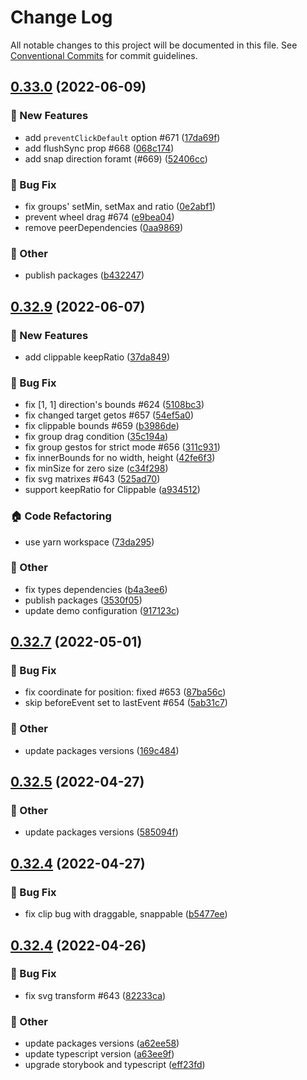 # Change Log

All notable changes to this project will be documented in this file.
See [Conventional Commits](https://conventionalcommits.org) for commit guidelines.

## [0.33.0](https://github.com/daybrush/moveable/blob/master/packages/react-moveable/compare/react-moveable@0.32.9...react-moveable@0.33.0) (2022-06-09)


### :rocket: New Features

* add `preventClickDefault` option #671 ([17da69f](https://github.com/daybrush/moveable/blob/master/packages/react-moveable/commit/17da69ff71c6abe4788603dc729b6bc9dd8f27bc))
* add flushSync prop #668 ([068c174](https://github.com/daybrush/moveable/blob/master/packages/react-moveable/commit/068c174706338f3eedfa3c93beb967b7399e6daa))
* add snap direction foramt (#669) ([52406cc](https://github.com/daybrush/moveable/blob/master/packages/react-moveable/commit/52406cc8c2a77dc2446dc935681aa9885661b77b))


### :bug: Bug Fix

* fix groups' setMin, setMax and ratio ([0e2abf1](https://github.com/daybrush/moveable/blob/master/packages/react-moveable/commit/0e2abf1ae8504334a7118b9e2b6e9cab9c90c91b))
* prevent wheel drag #674 ([e9bea04](https://github.com/daybrush/moveable/blob/master/packages/react-moveable/commit/e9bea04aec00bd3a2a06918b539c9b02b2a589d5))
* remove peerDependencies ([0aa9869](https://github.com/daybrush/moveable/blob/master/packages/react-moveable/commit/0aa986952e096cd75def5e0afe9c9b1ac9d4216e))


### :mega: Other

* publish packages ([b432247](https://github.com/daybrush/moveable/blob/master/packages/react-moveable/commit/b4322470bcd3bb05fc67d2c89eedd737f8b4b67a))



## [0.32.9](https://github.com/daybrush/moveable/blob/master/packages/react-moveable/compare/react-moveable@0.32.7...react-moveable@0.32.9) (2022-06-07)


### :rocket: New Features

* add clippable keepRatio ([37da849](https://github.com/daybrush/moveable/blob/master/packages/react-moveable/commit/37da849e81454ea17be4510a81beeef852cfda9f))


### :bug: Bug Fix

* fix [1, 1] direction's bounds #624 ([5108bc3](https://github.com/daybrush/moveable/blob/master/packages/react-moveable/commit/5108bc33cf9e098cd051e4b7d63b2ac3dc06bf09))
* fix changed target getos #657 ([54ef5a0](https://github.com/daybrush/moveable/blob/master/packages/react-moveable/commit/54ef5a03a781e706293699d1ae25141e215044c9))
* fix clippable bounds #659 ([b3986de](https://github.com/daybrush/moveable/blob/master/packages/react-moveable/commit/b3986de338b2d38e42288c9d2cafe2a2a7da7705))
* fix group drag condition ([35c194a](https://github.com/daybrush/moveable/blob/master/packages/react-moveable/commit/35c194a8fb2aa5051e7f46092418c35821e61890))
* fix group gestos for strict mode #656 ([311c931](https://github.com/daybrush/moveable/blob/master/packages/react-moveable/commit/311c93137f9b8aa53b040cda05e94bbae08e313b))
* fix innerBounds for no width, height ([42fe6f3](https://github.com/daybrush/moveable/blob/master/packages/react-moveable/commit/42fe6f3d45662c2e46280d4d5a6eed0cc9a05e66))
* fix minSize for zero size ([c34f298](https://github.com/daybrush/moveable/blob/master/packages/react-moveable/commit/c34f29803a487098f36f45991ea6dff03bd2750a))
* fix svg matrixes #643 ([525ad70](https://github.com/daybrush/moveable/blob/master/packages/react-moveable/commit/525ad70e2593500188e2a81d2759e726d4277049))
* support keepRatio for Clippable ([a934512](https://github.com/daybrush/moveable/blob/master/packages/react-moveable/commit/a934512d2fc38e4a2fee6b6c5834df1b4f6e503e))


### :house: Code Refactoring

* use yarn workspace ([73da295](https://github.com/daybrush/moveable/blob/master/packages/react-moveable/commit/73da295064845a3791782c1777a9c555272a0af0))


### :mega: Other

* fix types dependencies ([b4a3ee6](https://github.com/daybrush/moveable/blob/master/packages/react-moveable/commit/b4a3ee6486a81ca14a7c23284818628471369fe0))
* publish packages ([3530f05](https://github.com/daybrush/moveable/blob/master/packages/react-moveable/commit/3530f0526081b0c010e6c964265b466713f0212e))
* update demo configuration ([917123c](https://github.com/daybrush/moveable/blob/master/packages/react-moveable/commit/917123cdea2830e8e8f4a8d7b2a99654f16682ef))



## [0.32.7](https://github.com/daybrush/moveable/blob/master/packages/react-moveable/compare/react-moveable@0.32.5...react-moveable@0.32.7) (2022-05-01)


### :bug: Bug Fix

* fix coordinate for position: fixed #653 ([87ba56c](https://github.com/daybrush/moveable/blob/master/packages/react-moveable/commit/87ba56c5728203b6f4bf2cf0f4f004aee009a625))
* skip beforeEvent set to lastEvent #654 ([5ab31c7](https://github.com/daybrush/moveable/blob/master/packages/react-moveable/commit/5ab31c749c8a331b40a564b365c75223be0736c2))


### :mega: Other

* update packages versions ([169c484](https://github.com/daybrush/moveable/blob/master/packages/react-moveable/commit/169c48417bb4bc07c59e227c545e379dbf43d15b))



## [0.32.5](https://github.com/daybrush/moveable/blob/master/packages/react-moveable/compare/react-moveable@0.32.4...react-moveable@0.32.5) (2022-04-27)


### :mega: Other

* update packages versions ([585094f](https://github.com/daybrush/moveable/blob/master/packages/react-moveable/commit/585094f76ec6e1556159ac357d6ac83ebab953ae))



## [0.32.4](https://github.com/daybrush/moveable/blob/master/packages/react-moveable/compare/react-moveable@0.32.4...react-moveable@0.32.4) (2022-04-27)


### :bug: Bug Fix

* fix clip bug with draggable, snappable ([b5477ee](https://github.com/daybrush/moveable/blob/master/packages/react-moveable/commit/b5477ee6a05067a3506bfefac30c36839b264c83))



## [0.32.4](https://github.com/daybrush/moveable/blob/master/packages/react-moveable/compare/react-moveable@0.32.3...react-moveable@0.32.4) (2022-04-26)


### :bug: Bug Fix

* fix svg transform #643 ([82233ca](https://github.com/daybrush/moveable/blob/master/packages/react-moveable/commit/82233ca351c4600dea58c6558ccfeaca6a1e8295))


### :mega: Other

* update packages versions ([a62ee58](https://github.com/daybrush/moveable/blob/master/packages/react-moveable/commit/a62ee58b9bc32f06edc95d55ea28b60c20881ac4))
* update typescript version ([a63ee9f](https://github.com/daybrush/moveable/blob/master/packages/react-moveable/commit/a63ee9f575d701f24748d48ac92484f6c259577f))
* upgrade storybook and typescript ([eff23fd](https://github.com/daybrush/moveable/blob/master/packages/react-moveable/commit/eff23fd7340964ed0e3e6f5930e56558c4d91d18))
